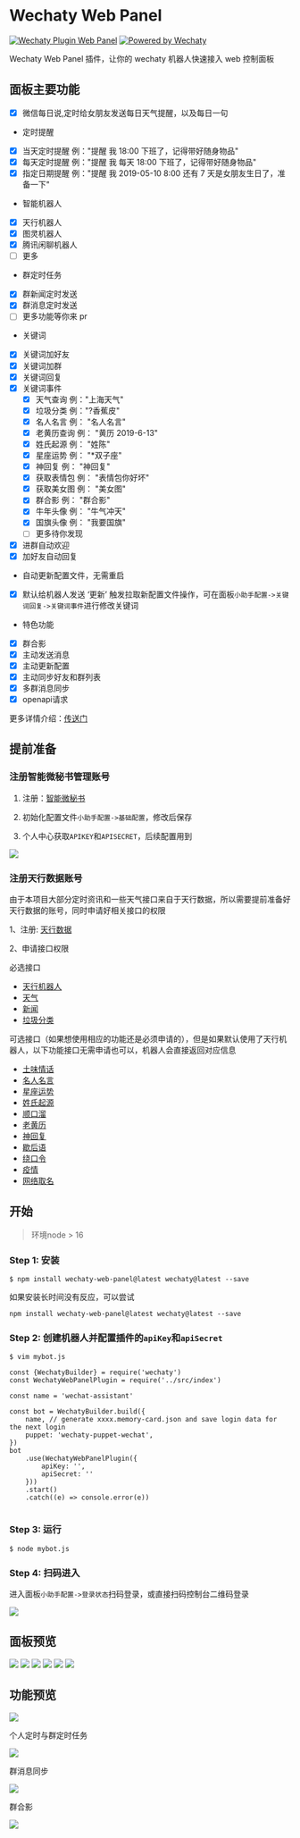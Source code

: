 # Wechaty Web Panel

[![Wechaty Plugin Web Panel](https://img.shields.io/badge/Wechaty%20Plugin-WebPanel-brightgreen.svg)](https://github.com/gengchen528/wechaty-web-panel)
[![Powered by Wechaty](https://img.shields.io/badge/Powered%20By-Wechaty-brightgreen.svg)](https://github.com/Wechaty/wechaty)

Wechaty Web Panel 插件，让你的 wechaty 机器人快速接入 web 控制面板

## 面板主要功能

- [x] 微信每日说,定时给女朋友发送每日天气提醒，以及每日一句

* 定时提醒

- [x] 当天定时提醒 例："提醒 我 18:00 下班了，记得带好随身物品"
- [x] 每天定时提醒 例："提醒 我 每天 18:00 下班了，记得带好随身物品"
- [x] 指定日期提醒 例："提醒 我 2019-05-10 8:00 还有 7 天是女朋友生日了，准备一下"

* 智能机器人

- [x] 天行机器人
- [x] 图灵机器人
- [x] 腾讯闲聊机器人
- [ ] 更多

* 群定时任务

- [x] 群新闻定时发送
- [x] 群消息定时发送
- [ ] 更多功能等你来 pr

* 关键词

- [x] 关键词加好友
- [x] 关键词加群
- [x] 关键词回复
- [x] 关键词事件
  - [x] 天气查询 例："上海天气"
  - [x] 垃圾分类 例："?香蕉皮"
  - [x] 名人名言 例： "名人名言"
  - [x] 老黄历查询 例： "黄历 2019-6-13"
  - [x] 姓氏起源 例： "姓陈"
  - [x] 星座运势 例： "\*双子座"
  - [x] 神回复 例： "神回复"
  - [x] 获取表情包 例： "表情包你好坏"
  - [x] 获取美女图 例： "美女图"
  - [x] 群合影 例： "群合影"
  - [x] 牛年头像 例： "牛气冲天"
  - [x] 国旗头像 例： "我要国旗"
  - [ ] 更多待你发现
- [x] 进群自动欢迎
- [x] 加好友自动回复

* 自动更新配置文件，无需重启

- [x] 默认给机器人发送 ‘更新’ 触发拉取新配置文件操作，可在面板`小助手配置->关键词回复->关键词事件`进行修改关键词

* 特色功能

- [x] 群合影
- [x] 主动发送消息
- [x] 主动更新配置
- [x] 主动同步好友和群列表
- [x] 多群消息同步
- [x] openapi请求

更多详情介绍：[传送门](https://www.xkboke.com/web-inn/secretary/client.html#%E5%B0%8F%E5%8A%A9%E6%89%8B%E5%8A%9F%E8%83%BD%E4%B8%80%E8%A7%88)

## 提前准备

### 注册智能微秘书管理账号

1. 注册：[智能微秘书](https://wechat.aibotk.com/#/signup)

2. 初始化配置文件`小助手配置->基础配置`，修改后保存

3. 个人中心获取`APIKEY`和`APISECRET`，后续配置用到

![](./doc/img/user-center.png)

### 注册天行数据账号

由于本项目大部分定时资讯和一些天气接口来自于天行数据，所以需要提前准备好天行数据的账号，同时申请好相关接口的权限

1、注册: [天行数据](https://www.tianapi.com/source/865c0f3bfa)

2、申请接口权限

必选接口
* [天行机器人](https://www.tianapi.com/apiview/47)
* [天气](https://www.tianapi.com/apiview/72)
* [新闻](https://www.tianapi.com/apiview/51)
* [垃圾分类](https://www.tianapi.com/apiview/97)
  
可选接口（如果想使用相应的功能还是必须申请的），但是如果默认使用了天行机器人，以下功能接口无需申请也可以，机器人会直接返回对应信息

* [土味情话](https://www.tianapi.com/apiview/80)
* [名人名言](https://www.tianapi.com/apiview/92)
* [星座运势](https://www.tianapi.com/apiview/78)
* [姓氏起源](https://www.tianapi.com/apiview/94)
* [顺口溜](https://www.tianapi.com/apiview/54)
* [老黄历](https://www.tianapi.com/apiview/45)
* [神回复](https://www.tianapi.com/apiview/39)
* [歇后语](https://www.tianapi.com/apiview/38)
* [绕口令](https://www.tianapi.com/apiview/37)
* [疫情](https://www.tianapi.com/apiview/169)
* [网络取名](https://www.tianapi.com/apiview/36)

## 开始

> 环境node > 16

### Step 1: 安装

```
$ npm install wechaty-web-panel@latest wechaty@latest --save
```

如果安装长时间没有反应，可以尝试

```
npm install wechaty-web-panel@latest wechaty@latest --save
```

### Step 2: 创建机器人并配置插件的`apiKey`和`apiSecret`

```
$ vim mybot.js

const {WechatyBuilder} = require('wechaty')
const WechatyWebPanelPlugin = require('../src/index')

const name = 'wechat-assistant'

const bot = WechatyBuilder.build({
    name, // generate xxxx.memory-card.json and save login data for the next login
    puppet: 'wechaty-puppet-wechat',
})
bot
    .use(WechatyWebPanelPlugin({
        apiKey: '',
        apiSecret: ''
    }))
    .start()
    .catch((e) => console.error(e))


```

### Step 3: 运行

```
$ node mybot.js
```

### Step 4: 扫码进入

进入面板`小助手配置->登录状态`扫码登录，或直接扫码控制台二维码登录

![](./doc/img/qrcode-s.png)

## 面板预览

![](./doc/img/index.png)
![](./doc/img/roomasync.png)
![](./doc/img/everyday.png)
![](./doc/img/schedule.png)
![](./doc/img/event.png)
![](./doc/img/material.png)

## 功能预览

![](./doc/img/news.jpeg)

个人定时与群定时任务

![](./doc/img/func.jpeg)

群消息同步

![](./doc/img/async.png)

群合影

![](./doc/img/group.jpeg)

